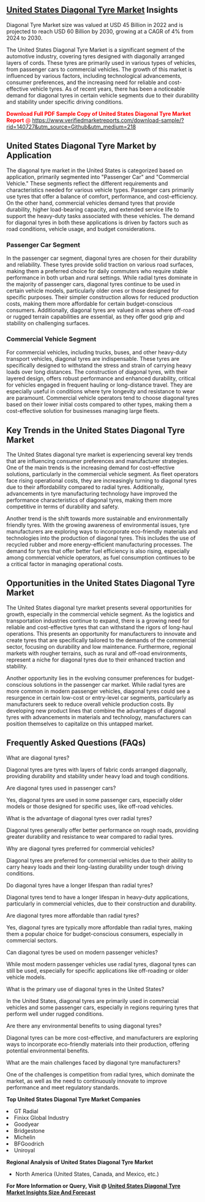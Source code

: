 <h2><a href="https://www.verifiedmarketreports.com/download-sample/?rid=140727&amp;utm_source=Github&amp;utm_medium=218" target="_blank">United States Diagonal Tyre Market</a> Insights</h2><p>Diagonal Tyre Market size was valued at USD 45 Billion in 2022 and is projected to reach USD 60 Billion by 2030, growing at a CAGR of 4% from 2024 to 2030.</p><p> <p>The United States Diagonal Tyre Market is a significant segment of the automotive industry, covering tyres designed with diagonally arranged layers of cords. These tyres are primarily used in various types of vehicles, from passenger cars to commercial vehicles. The growth of this market is influenced by various factors, including technological advancements, consumer preferences, and the increasing need for reliable and cost-effective vehicle tyres. As of recent years, there has been a noticeable demand for diagonal tyres in certain vehicle segments due to their durability and stability under specific driving conditions.</p> <p><p><span class=""><span style="color: #ff0000;"><strong>Download Full PDF Sample Copy of United States Diagonal Tyre Market Report</strong> @ </span><a href="https://www.verifiedmarketreports.com/download-sample/?rid=140727&amp;utm_source=Github&amp;utm_medium=218" target="_blank">https://www.verifiedmarketreports.com/download-sample/?rid=140727&amp;utm_source=Github&amp;utm_medium=218</a></span></p></p> <h2>United States Diagonal Tyre Market by Application</h2> <p>The diagonal tyre market in the United States is categorized based on application, primarily segmented into "Passenger Car" and "Commercial Vehicle." These segments reflect the different requirements and characteristics needed for various vehicle types. Passenger cars primarily use tyres that offer a balance of comfort, performance, and cost-efficiency. On the other hand, commercial vehicles demand tyres that provide durability, higher load-bearing capacity, and extended service life to support the heavy-duty tasks associated with these vehicles. The demand for diagonal tyres in both these applications is driven by factors such as road conditions, vehicle usage, and budget considerations.</p> <h3>Passenger Car Segment</h3> <p>In the passenger car segment, diagonal tyres are chosen for their durability and reliability. These tyres provide solid traction on various road surfaces, making them a preferred choice for daily commuters who require stable performance in both urban and rural settings. While radial tyres dominate in the majority of passenger cars, diagonal tyres continue to be used in certain vehicle models, particularly older ones or those designed for specific purposes. Their simpler construction allows for reduced production costs, making them more affordable for certain budget-conscious consumers. Additionally, diagonal tyres are valued in areas where off-road or rugged terrain capabilities are essential, as they offer good grip and stability on challenging surfaces.</p> <h3>Commercial Vehicle Segment</h3> <p>For commercial vehicles, including trucks, buses, and other heavy-duty transport vehicles, diagonal tyres are indispensable. These tyres are specifically designed to withstand the stress and strain of carrying heavy loads over long distances. The construction of diagonal tyres, with their layered design, offers robust performance and enhanced durability, critical for vehicles engaged in frequent hauling or long-distance travel. They are especially useful in conditions where tyre longevity and resistance to wear are paramount. Commercial vehicle operators tend to choose diagonal tyres based on their lower initial costs compared to other types, making them a cost-effective solution for businesses managing large fleets.</p> <h2>Key Trends in the United States Diagonal Tyre Market</h2> <p>The United States diagonal tyre market is experiencing several key trends that are influencing consumer preferences and manufacturer strategies. One of the main trends is the increasing demand for cost-effective solutions, particularly in the commercial vehicle segment. As fleet operators face rising operational costs, they are increasingly turning to diagonal tyres due to their affordability compared to radial tyres. Additionally, advancements in tyre manufacturing technology have improved the performance characteristics of diagonal tyres, making them more competitive in terms of durability and safety.</p> <p>Another trend is the shift towards more sustainable and environmentally friendly tyres. With the growing awareness of environmental issues, tyre manufacturers are exploring ways to incorporate eco-friendly materials and technologies into the production of diagonal tyres. This includes the use of recycled rubber and more energy-efficient manufacturing processes. The demand for tyres that offer better fuel efficiency is also rising, especially among commercial vehicle operators, as fuel consumption continues to be a critical factor in managing operational costs.</p> <h2>Opportunities in the United States Diagonal Tyre Market</h2> <p>The United States diagonal tyre market presents several opportunities for growth, especially in the commercial vehicle segment. As the logistics and transportation industries continue to expand, there is a growing need for reliable and cost-effective tyres that can withstand the rigors of long-haul operations. This presents an opportunity for manufacturers to innovate and create tyres that are specifically tailored to the demands of the commercial sector, focusing on durability and low maintenance. Furthermore, regional markets with rougher terrains, such as rural and off-road environments, represent a niche for diagonal tyres due to their enhanced traction and stability.</p> <p>Another opportunity lies in the evolving consumer preferences for budget-conscious solutions in the passenger car market. While radial tyres are more common in modern passenger vehicles, diagonal tyres could see a resurgence in certain low-cost or entry-level car segments, particularly as manufacturers seek to reduce overall vehicle production costs. By developing new product lines that combine the advantages of diagonal tyres with advancements in materials and technology, manufacturers can position themselves to capitalize on this untapped market.</p> <h2>Frequently Asked Questions (FAQs)</h2> <p>What are diagonal tyres?</p> <p>Diagonal tyres are tyres with layers of fabric cords arranged diagonally, providing durability and stability under heavy load and tough conditions.</p> <p>Are diagonal tyres used in passenger cars?</p> <p>Yes, diagonal tyres are used in some passenger cars, especially older models or those designed for specific uses, like off-road vehicles.</p> <p>What is the advantage of diagonal tyres over radial tyres?</p> <p>Diagonal tyres generally offer better performance on rough roads, providing greater durability and resistance to wear compared to radial tyres.</p> <p>Why are diagonal tyres preferred for commercial vehicles?</p> <p>Diagonal tyres are preferred for commercial vehicles due to their ability to carry heavy loads and their long-lasting durability under tough driving conditions.</p> <p>Do diagonal tyres have a longer lifespan than radial tyres?</p> <p>Diagonal tyres tend to have a longer lifespan in heavy-duty applications, particularly in commercial vehicles, due to their construction and durability.</p> <p>Are diagonal tyres more affordable than radial tyres?</p> <p>Yes, diagonal tyres are typically more affordable than radial tyres, making them a popular choice for budget-conscious consumers, especially in commercial sectors.</p> <p>Can diagonal tyres be used on modern passenger vehicles?</p> <p>While most modern passenger vehicles use radial tyres, diagonal tyres can still be used, especially for specific applications like off-roading or older vehicle models.</p> <p>What is the primary use of diagonal tyres in the United States?</p> <p>In the United States, diagonal tyres are primarily used in commercial vehicles and some passenger cars, especially in regions requiring tyres that perform well under rugged conditions.</p> <p>Are there any environmental benefits to using diagonal tyres?</p> <p>Diagonal tyres can be more cost-effective, and manufacturers are exploring ways to incorporate eco-friendly materials into their production, offering potential environmental benefits.</p> <p>What are the main challenges faced by diagonal tyre manufacturers?</p> <p>One of the challenges is competition from radial tyres, which dominate the market, as well as the need to continuously innovate to improve performance and meet regulatory standards.</p> </p><p><strong>Top United States Diagonal Tyre Market Companies</strong></p><div data-test-id=""><p><li>GT Radial</li><li> Finixx Global Industry</li><li> Goodyear</li><li> Bridgestone</li><li> Michelin</li><li> BFGoodrich</li><li> Uniroyal</li></p><div><strong>Regional Analysis of&nbsp;United States Diagonal Tyre Market</strong></div><ul><li dir="ltr"><p dir="ltr">North America&nbsp;(United States, Canada, and Mexico, etc.)</p></li></ul><p><strong>For More Information or Query, Visit @&nbsp;</strong><strong><a href="https://www.verifiedmarketreports.com/product/global-diagonal-tyre-market-report-2019-competitive-landscape-trends-and-opportunities/?utm_source=Github&amp;utm_medium=218" target="_blank">United States Diagonal Tyre Market Insights Size And Forecast</a></strong></p></div>
